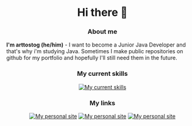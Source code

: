<div align="center">

# Hi there 👋

### About me

</div>

**I'm arttostog (he/him)** - I want to become a Junior Java Developer and that's why i'm studying Java.
Sometimes I make public repositories on github for my portfolio and hopefully I'll still need them in the future.

<div align="center">

### My current skills

[![My current skills](https://skillicons.dev/icons?i=java,spring,mysql,gradle,maven,cs,arduino,git,docker,bots&perline=5)](https://github.com/arttostog)

### My links

[![My personal site](https://skillicons.dev/icons?i=github)](https://github.com/arttostog) [![My personal site](https://skillicons.dev/icons?i=html)](https://arttostog.github.io/) [![My personal site](https://skillicons.dev/icons?i=discord)](https://discordapp.com/users/558249298089738241)

</div>
